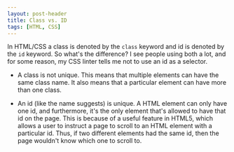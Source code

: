 ```yaml
---
layout: post-header
title: Class vs. ID
tags: [HTML, CSS]
---
```


In HTML/CSS a class is denoted by the `class` keyword and id is denoted by the `id` keyword. So what's the difference? I see people using both a lot, and for some reason, my CSS linter tells me not to use an id as a selector.

* A class is not unique. This means that multiple elements can have the same class name. It also means that a particular element can have more than one class.

* An id (like the name suggests) is unique. A HTML element can only have one id, and furthermore, it's the only element that's allowed to have that id on the page. This is because of a useful feature in HTML5, which allows a user to instruct a page to scroll to an HTML element with a particular id. Thus, if two different elements had the same id, then the page wouldn't know which one to scroll to.